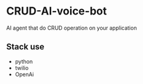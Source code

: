 # CRUD-AI-voice-bot
AI agent that do CRUD operation on your application
## Stack use
- python
- twilio
- OpenAi

